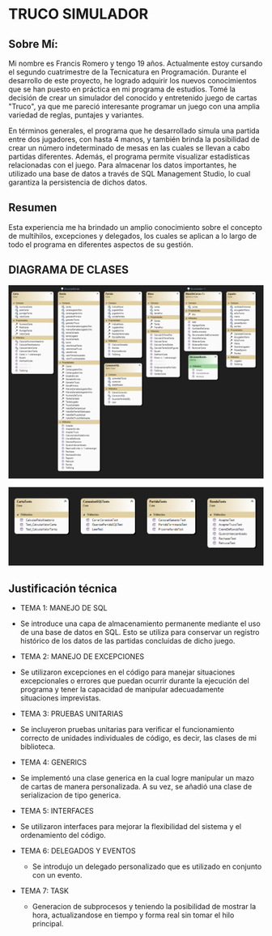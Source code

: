 # TRUCO SIMULADOR

## Sobre Mí:

Mi nombre es Francis Romero y tengo 19 años. Actualmente estoy cursando el segundo cuatrimestre de la Tecnicatura en Programación. Durante el desarrollo de este proyecto, he logrado adquirir los nuevos conocimientos que se han puesto en práctica en mi programa de estudios. Tomé la decisión de crear un simulador del conocido y entretenido juego de cartas "Truco", ya que me pareció interesante programar un juego con una amplia variedad de reglas, puntajes y variantes.

En términos generales, el programa que he desarrollado simula una partida entre dos jugadores, con hasta 4 manos, y también brinda la posibilidad de crear un número indeterminado de mesas en las cuales se llevan a cabo partidas diferentes. Además, el programa permite visualizar estadísticas relacionadas con el juego. Para almacenar los datos importantes, he utilizado una base de datos a través de SQL Management Studio, lo cual garantiza la persistencia de dichos datos.

## Resumen

Esta experiencia me ha brindado un amplio conocimiento sobre el concepto de multihilos, excepciones y delegados, los cuales se aplican a lo largo de todo el programa en diferentes aspectos de su gestión.

## DIAGRAMA DE CLASES
![Diagrama de Clases](./DiagramaDeClasesBiblioteca.png)

![Diagrama de Clases](./DiagramaDeClasesTesteos.png)

## Justificación técnica

-  TEMA 1: MANEJO DE SQL
  -  Se introduce una capa de almacenamiento permanente mediante el uso de una base de datos en SQL. Esto se utiliza para conservar un registro histórico de los datos de las partidas concluidas de dicho juego.

-  TEMA 2: MANEJO DE EXCEPCIONES
  -  Se utilizaron excepciones en el código para manejar situaciones excepcionales o errores que puedan ocurrir durante la ejecución del programa y tener la capacidad de manipular adecuadamente situaciones imprevistas.

-  TEMA 3: PRUEBAS UNITARIAS
  -  Se incluyeron pruebas unitarias para verificar el funcionamiento correcto de unidades individuales de código, es decir, las clases de mi biblioteca.

-  TEMA 4: GENERICS
  -  Se implementó una clase generica en la cual logre manipular un mazo de cartas de manera personalizada. A su vez, se añadió una clase de serializacion de tipo generica.

-  TEMA 5: INTERFACES
  -  Se utilizaron interfaces para mejorar la flexibilidad del sistema y el ordenamiento del código. 

- TEMA 6: DELEGADOS Y EVENTOS
  -  Se introdujo un delegado personalizado que es utilizado en conjunto con un evento.

- TEMA 7: TASK
  -  Generacion de subprocesos y teniendo la posibilidad de mostrar la hora, actualizandose en tiempo y forma real sin tomar el hilo principal.
